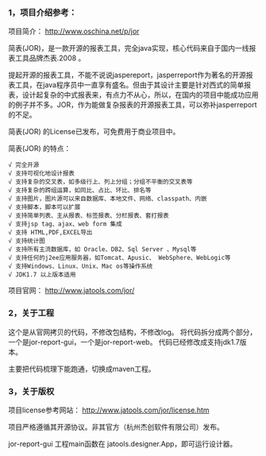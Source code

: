 ### 1，项目介绍参考：

项目简介：
    http://www.oschina.net/p/jor

简表(JOR)，是一款开源的报表工具，完全java实现，核心代码来自于国内一线报表工具品牌杰表.2008 。

提起开源的报表工具，不能不说说jaspereport，jasperreport作为著名的开源报表工具，在java程序员中一直享有盛名。但由于其设计主要是针对西式的简单报表，设计起复杂的中式报表来，有点力不从心，所以，在国内的项目中能成功应用的例子并不多。JOR，作为能做复杂报表的开源报表工具，可以弥补jasperreport的不足。

简表(JOR) 的License已发布，可免费用于商业项目中。

简表(JOR) 的特点：

    √ 完全开源
    √ 支持可视化地设计报表
    √ 支持复杂的交叉表，如多级行上、列上分组；分组不平衡的交叉表等
    √ 支持复杂的跨组运算，如同比、占比、环比、排名等
    √ 支持图片，图片源可以来自数据库、本地文件、网络、classpath、内嵌
    √ 支持脚本，脚本可以扩展
    √ 支持简单列表、主从报表、标签报表、分栏报表、套打报表
    √ 支持jsp tag、ajax、web form 集成
    √ 支持 HTML,PDF,EXCEL导出
    √ 支持统计图
    √ 支持所有主流数据库，如 Oracle、DB2、Sql Server 、Mysql等
    √ 支持任何的j2ee应用服务器，如Tomcat、Apusic、 WebSphere、WebLogic等
    √ 支持Windows、Linux、Unix、Mac os等操作系统
    √ JDK1.7 以上版本适用

项目官网：
    http://www.jatools.com/jor/


### 2，关于工程

这个是从官网拷贝的代码，不修改包结构，不修改log。
将代码拆分成两个部分，一个是jor-report-gui，一个是jor-report-web。
代码已经修改成支持jdk1.7版本。

主要把代码梳理下能跑通，切换成maven工程。


### 3，关于版权

项目license参考网站：
    http://www.jatools.com/jor/license.htm

项目严格遵循其开源协议。非其官方（杭州杰创软件有限公司）发布。

jor-report-gui 工程main函数在 jatools.designer.App，即可运行设计器。